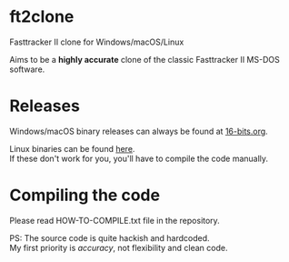 # ft2clone
Fasttracker II clone for Windows/macOS/Linux

Aims to be a **highly accurate** clone of the classic Fasttracker II MS-DOS software.

# Releases
Windows/macOS binary releases can always be found at [16-bits.org](https://16-bits.org/ft2.php).

Linux binaries can be found [here](http://phd-sid.ethz.ch/debian/.fasttracker2/). \
If these don't work for you, you'll have to compile the code manually.

# Compiling the code
Please read HOW-TO-COMPILE.txt file in the repository.

PS: The source code is quite hackish and hardcoded. \
My first priority is _accuracy_, not flexibility and clean code.
